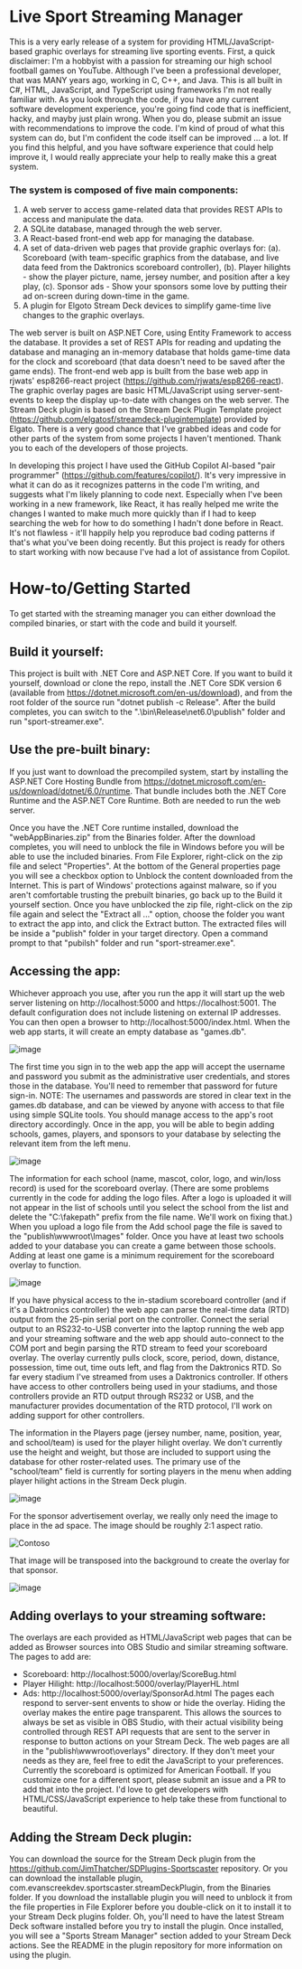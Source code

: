 # Live Sport Streaming Manager
This is a very early release of a system for providing HTML/JavaScript-based graphic overlays for streaming live sporting events. First, a quick disclaimer: I'm a hobbyist with a passion for streaming our high school football games on YouTube. Although I've been a professional developer, that was MANY years ago, working in C, C++, and Java. This is all built in C#, HTML, JavaScript, and TypeScript using frameworks I'm not really familiar with. As you look through the code, if you have any current software development experience, you're going find code that is inefficient, hacky, and mayby just plain wrong. When you do, please submit an issue with recommendations to improve the code. I'm kind of proud of what this system can do, but I'm confident the code itself can be improved ... a lot. If you find this helpful, and you have software experience that could help improve it, I would really appreciate your help to really make this a great system.

### The system is composed of five main components:
1. A web server to access game-related data that provides REST APIs to access and manipulate the data.
2. A SQLite database, managed through the web server.
3. A React-based front-end web app for managing the database.
4. A set of data-driven web pages that provide graphic overlays for:
  (a). Scoreboard (with team-specific graphics from the database, and live data feed from the Daktronics scoreboard controller), 
  (b). Player hilights - show the player picture, name, jersey number, and position after a key play, 
  (c). Sponsor ads - Show your sponsors some love by putting their ad on-screen during down-time in the game.
5. A plugin for Elgoto Stream Deck devices to simplify game-time live changes to the graphic overlays.

The web server is built on ASP.NET Core, using Entity Framework to access the database. It provides a set of REST APIs for reading and updating the database and managing an in-memory database that holds game-time data for the clock and scoreboard (that data doesn't need to be saved after the game ends).
The front-end web app is built from the base web app in rjwats' esp8266-react project (https://github.com/rjwats/esp8266-react).
The graphic overlay pages are basic HTML/JavaScript using server-sent-events to keep the display up-to-date with changes on the web server.
The Stream Deck plugin is based on the Stream Deck Plugin Template project (https://github.com/elgatosf/streamdeck-plugintemplate) provided by Elgato.
There is a very good chance that I've grabbed ideas and code for other parts of the system from some projects I haven't mentioned. Thank you to each of the developers of those projects. 

In developing this project I have used the GitHub Copilot AI-based "pair programmer" (https://github.com/features/copilot/). It's very impressive in what it can do as it recognizes patterns in the code I'm writing, and suggests what I'm likely planning to code next. Especially when I've been working in a new framework, like React, it has really helped me write the changes I wanted to make much more quickly than if I had to keep searching the web for how to do something I hadn't done before in React. It's not flawless - it'll happily help you reproduce bad coding patterns if that's what you've been doing recently. But this project is ready for others to start working with now because I've had a lot of assistance from Copilot.

# How-to/Getting Started
To get started with the streaming manager you can either download the compiled binaries, or start with the code and build it yourself.
## Build it yourself:
This project is built with .NET Core and ASP.NET Core. If you want to build it yourself, download or clone the repo, install the .NET Core SDK version 6 (available from https://dotnet.microsoft.com/en-us/download), and from the root folder of the source run "dotnet publish -c Release". After the build completes, you can switch to the ".\bin\Release\net6.0\publish" folder and run "sport-streamer.exe".
## Use the pre-built binary:
If you just want to download the precompiled system, start by installing the ASP.NET Core Hosting Bundle from https://dotnet.microsoft.com/en-us/download/dotnet/6.0/runtime. That bundle includes both the .NET Core Runtime and the ASP.NET Core Runtime. Both are needed to run the web server. 

Once you have the .NET Core runtime installed, download the "webAppBinaries.zip" from the Binaries folder. After the download completes, you will need to unblock the file in Windows before you will be able to use the included binaries. From File Explorer, right-click on the zip file and select "Properties". At the bottom of the General properties page you will see a checkbox option to Unblock the content downloaded from the Internet. This is part of Windows' protections against malware, so if you aren't comfortable trusting the prebuilt binaries, go back up to the Build it yourself section. Once you have unblocked the zip file, right-click on the zip file again and select the "Extract all ..." option, choose the folder you want to extract the app into, and click the Extract button. The extracted files will be inside a "publish" folder in your target directory. Open a command prompt to that "pubilsh" folder and run "sport-streamer.exe".
## Accessing the app:
Whichever approach you use, after you run the app it will start up the web server listening on http://localhost:5000 and https://localhost:5001. The default configuration does not include listening on external IP addresses. You can then open a browser to http://localhost:5000/index.html. When the web app starts, it will create an empty database as "games.db". 

![image](https://user-images.githubusercontent.com/6655043/190552713-56621e1b-6fbd-4585-98e9-40cbd50afa88.png)

The first time you sign in to the web app the app will accept the username and password you submit as the administrative user credentials, and stores those in the database. You'll need to remember that password for future sign-in. NOTE: The usernames and passwords are stored in clear text in the games.db database, and can be viewed by anyone with access to that file using simple SQLite tools. You should manage access to the app's root directory accordingly. 
Once in the app, you will be able to begin adding schools, games, players, and sponsors to your database by selecting the relevant item from the left menu.

![image](https://user-images.githubusercontent.com/6655043/190553203-70f7f687-7713-4f3a-afd5-1cd10bd9fcf7.png)

The information for each school (name, mascot, color, logo, and win/loss record) is used for the scoreboard overlay. (There are some problems currently in the code for adding the logo files. After a logo is uploaded it will not appear in the list of schools until you select the school from the list and delete the "C:\fakepath\" prefix from the file name. We'll work on fixing that.) When you upload a logo file from the Add school page the file is saved to the "publish\wwwroot\Images" folder.
Once you have at least two schools added to your database you can create a game between those schools. Adding at least one game is a minimum requirement for the scoreboard overlay to function.

![image](https://user-images.githubusercontent.com/6655043/190566426-aaea94c6-d720-43dd-9ffc-103fb13d526f.png)

If you have physical access to the in-stadium scoreboard controller (and if it's a Daktronics controller) the web app can parse the real-time data (RTD) output from the 25-pin serial port on the controller. Connect the serial output to an RS232-to-USB converter into the laptop running the web app and your streaming software and the web app should auto-connect to the COM port and begin parsing the RTD stream to feed your scoreboard overlay. The overlay currently pulls clock, score, period, down, distance, possession, time out, time outs left, and flag from the Daktronics RTD. So far every stadium I've streamed from uses a Daktronics controller. If others have access to other controllers being used in your stadiums, and those controllers provide an RTD output through RS232 or USB, and the manufacturer provides documentation of the RTD protocol, I'll work on adding support for other controllers.

The information in the Players page (jersey number, name, position, year, and school/team) is used for the player hilight overlay. We don't currently use the height and weight, but those are included to support using the database for other roster-related uses. The primary use of the "school/team" field is currently for sorting players in the menu when adding player hilight actions in the Stream Deck plugin. 

![image](https://user-images.githubusercontent.com/6655043/190565457-069e7e55-9f53-4f4b-92a5-56e3f210c408.png)

For the sponsor advertisement overlay, we really only need the image to place in the ad space. The image should be roughly 2:1 aspect ratio.

![Contoso](https://user-images.githubusercontent.com/6655043/190562815-dc745ff4-0999-44fd-b032-990be5eb8795.png)

That image will be transposed into the background to create the overlay for that sponsor.

![image](https://user-images.githubusercontent.com/6655043/190562364-ea72e132-948d-4d61-a20e-51b6624077f8.png)

## Adding overlays to your streaming software:
The overlays are each provided as HTML/JavaScript web pages that can be added as Browser sources into OBS Studio and similar streaming software. The pages to add are:
* Scoreboard: http://localhost:5000/overlay/ScoreBug.html
* Player Hilight: http://localhost:5000/overlay/PlayerHL.html
* Ads: http://localhost:5000/overlay/SponsorAd.html 
The pages each respond to server-sent envents to show or hide the overlay. Hiding the overlay makes the entire page transparent. This allows the sources to always be set as visible in OBS Studio, with their actual visibility being controlled through REST API requests that are sent to the server in response to button actions on your Stream Deck.
The web pages are all in the "publish\wwwroot\overlays" directory. If they don't meet your needs as they are, feel free to edit the JavaScript to your preferences. Currently the scoreboard is optimized for American Football. If you customize one for a different sport, please submit an issue and a PR to add that into the project. I'd love to get developers with HTML/CSS/JavaScript experience to help take these from functional to beautiful.
## Adding the Stream Deck plugin:
You can download the source for the Stream Deck plugin from the https://github.com/JimThatcher/SDPlugins-Sportscaster repository. Or you can download the installable plugin, com.evanscreekdev.sportscaster.streamDeckPlugin, from the Binaries folder. If you download the installable plugin you will need to unblock it from the file properties in File Explorer before you double-click on it to install it to your Stream Deck plugins folder. Oh, you'll need to have the latest Stream Deck software installed before you try to install the plugin. Once installed, you will see a "Sports Stream Manager" section added to your Stream Deck actions. See the README in the plugin repository for more information on using the plugin.
